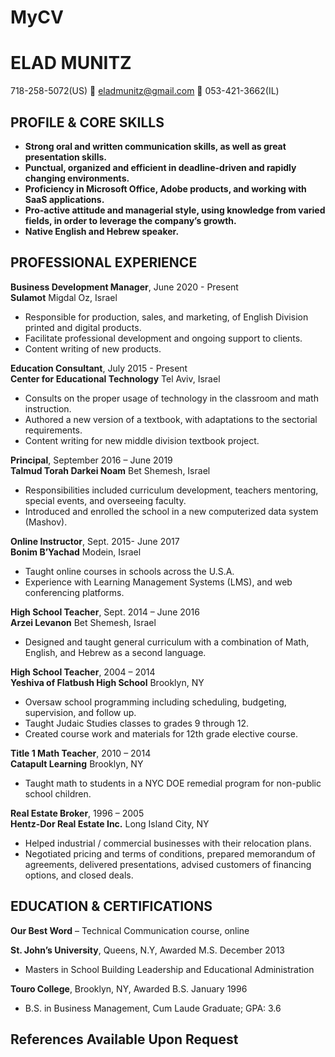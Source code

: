# MyCV
# ELAD MUNITZ

718-258-5072(US)    eladmunitz@gmail.com   053-421-3662(IL)


## PROFILE & CORE SKILLS 
   - **Strong oral and written communication skills, as well as great presentation skills.**
   - **Punctual, organized and efficient in deadline-driven and rapidly changing environments.**
   - **Proficiency in Microsoft Office, Adobe products, and working with SaaS applications.** 
   - **Pro-active attitude and managerial style, using knowledge from varied fields, in order to leverage the company’s growth.**
   - **Native English and Hebrew speaker.**

## PROFESSIONAL EXPERIENCE
**Business Development Manager**, June 2020 - Present <br/>      	    	    **Sulamot** Migdal Oz, Israel
  - Responsible for production, sales, and marketing, of English Division printed and digital products.
  - Facilitate professional development and ongoing support to clients. 
  - Content writing of new products.

**Education Consultant**, July 2015 - Present <br/> 	    	   **Center for Educational Technology** Tel Aviv, Israel
  - Consults on the proper usage of technology in the classroom and math instruction.
  - Authored a new version of a textbook, with adaptations to the sectorial requirements.
  - Content writing for new middle division textbook project.

**Principal**, September 2016 – June 2019 <br/> 	       			    **Talmud Torah Darkei Noam** Bet Shemesh, Israel
  - Responsibilities included curriculum development, teachers mentoring, special events, and overseeing faculty.    
  - Introduced and enrolled the school in a new computerized data system (Mashov).  
  
**Online Instructor**, Sept. 2015- June 2017 <br/>                               **Bonim B’Yachad** Modein, Israel
  - Taught online courses in schools across the U.S.A.
  - Experience with Learning Management Systems (LMS), and web conferencing platforms.

**High School Teacher**, Sept. 2014 – June 2016	<br/> 	     	        **Arzei Levanon** Bet Shemesh, Israel
  - Designed and taught general curriculum with a combination of Math, English, and Hebrew as a second language.

**High School Teacher**, 2004 – 2014 <br/> 	      **Yeshiva of Flatbush High School** Brooklyn, NY
  - Oversaw school programming including scheduling, budgeting, supervision, and follow up.  
  - Taught Judaic Studies classes to grades 9 through 12.
  - Created course work and materials for 12th grade elective course.  

**Title 1 Math Teacher**, 2010 – 2014 <br/> 			        **Catapult Learning** Brooklyn, NY
  - Taught math to students in a NYC DOE remedial program for non-public school children. 

**Real Estate Broker**, 1996 – 2005	<br/> 	      **Hentz-Dor Real Estate Inc.** Long Island City, NY
  - Helped industrial / commercial businesses with their relocation plans.
  - Negotiated pricing and terms of conditions, prepared memorandum of agreements, delivered presentations, advised customers of financing options, and closed deals.

## EDUCATION & CERTIFICATIONS

**Our Best Word** – Technical Communication course, online

**St. John’s University**, Queens, N.Y, Awarded M.S. December 2013
  - Masters in School Building Leadership and Educational Administration 

**Touro College**, Brooklyn, NY, Awarded B.S. January 1996
  - B.S. in Business Management, Cum Laude Graduate; GPA: 3.6

## References Available Upon Request

